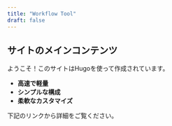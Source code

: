```yaml
---
title: "Workflow Tool"
draft: false
---
```

## サイトのメインコンテンツ

ようこそ！このサイトはHugoを使って作成されています。

- **高速で軽量**
- **シンプルな構成**
- **柔軟なカスタマイズ**

下記のリンクから詳細をご覧ください。